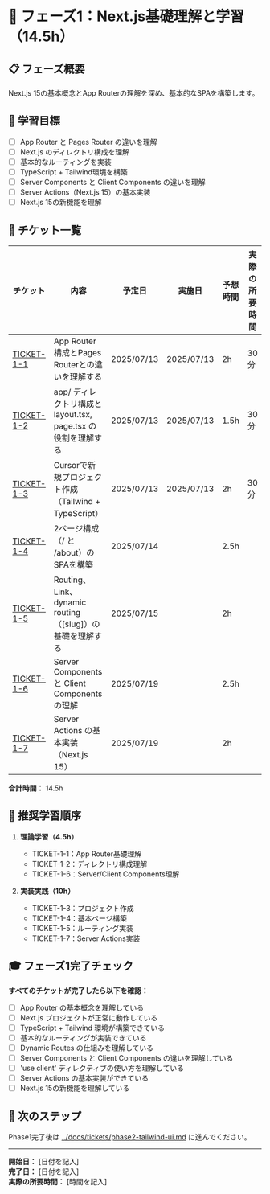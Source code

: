 # 🔰 フェーズ1：Next.js基礎理解と学習（14.5h）

## 📋 フェーズ概要

Next.js 15の基本概念とApp Routerの理解を深め、基本的なSPAを構築します。

## 🎯 学習目標

- [ ] App Router と Pages Router の違いを理解
- [ ] Next.js のディレクトリ構成を理解
- [ ] 基本的なルーティングを実装
- [ ] TypeScript + Tailwind環境を構築
- [ ] Server Components と Client Components の違いを理解
- [ ] Server Actions（Next.js 15）の基本実装
- [ ] Next.js 15の新機能を理解

## 🎫 チケット一覧

| チケット | 内容 | 予定日 | 実施日 | 予想時間 | 実際の所要時間 | 完了 |
|----------|------|--------|--------|----------|----------------|------|
| [TICKET-1-1](./ticket-1-1-app-router-basics.md) | App Router構成とPages Routerとの違いを理解する | 2025/07/13 | 2025/07/13 | 2h | 30分 | ✔ |
| [TICKET-1-2](./ticket-1-2-directory-structure.md) | app/ ディレクトリ構成と layout.tsx, page.tsx の役割を理解する | 2025/07/13 | 2025/07/13 | 1.5h | 30分 | ✔ |
| [TICKET-1-3](./ticket-1-3-project-setup.md) | Cursorで新規プロジェクト作成（Tailwind + TypeScript） | 2025/07/13 | 2025/07/13 | 2h | 30分 | ✔ |
| [TICKET-1-4](./ticket-1-4-spa-pages.md) | 2ページ構成（/ と /about）のSPAを構築 | 2025/07/14 | | 2.5h | | |
| [TICKET-1-5](./ticket-1-5-routing-basics.md) | Routing、Link、dynamic routing（[slug]）の基礎を理解する | 2025/07/15 | | 2h | | |
| [TICKET-1-6](./ticket-1-6-server-client-components.md) | Server Components と Client Components の理解 | 2025/07/19 | | 2.5h | | |
| [TICKET-1-7](./ticket-1-7-server-actions.md) | Server Actions の基本実装（Next.js 15） | 2025/07/19 | | 2h | | |

**合計時間：** 14.5h

## 🚀 推奨学習順序

1. **理論学習（4.5h）**
   - TICKET-1-1：App Router基礎理解
   - TICKET-1-2：ディレクトリ構成理解
   - TICKET-1-6：Server/Client Components理解

2. **実装実践（10h）**
   - TICKET-1-3：プロジェクト作成
   - TICKET-1-4：基本ページ構築
   - TICKET-1-5：ルーティング実装
   - TICKET-1-7：Server Actions実装

## 🎓 フェーズ1完了チェック

**すべてのチケットが完了したら以下を確認：**

- [ ] App Router の基本概念を理解している
- [ ] Next.js プロジェクトが正常に動作している
- [ ] TypeScript + Tailwind 環境が構築できている
- [ ] 基本的なルーティングが実装できている
- [ ] Dynamic Routes の仕組みを理解している
- [ ] Server Components と Client Components の違いを理解している
- [ ] 'use client' ディレクティブの使い方を理解している
- [ ] Server Actions の基本実装ができている
- [ ] Next.js 15の新機能を理解している

## 🎯 次のステップ

Phase1完了後は [../docs/tickets/phase2-tailwind-ui.md](../docs/tickets/phase2-tailwind-ui.md) に進んでください。

---

**開始日：** [日付を記入]  
**完了日：** [日付を記入]  
**実際の所要時間：** [時間を記入] 
